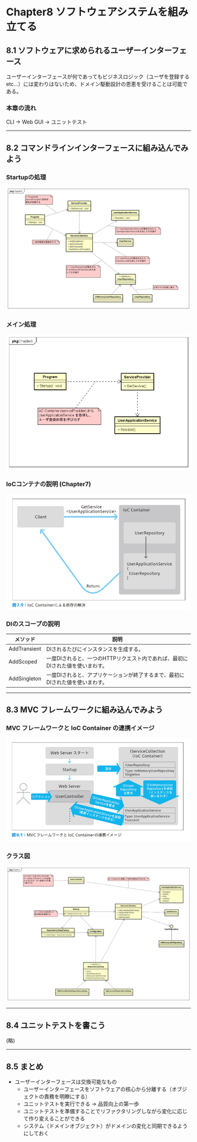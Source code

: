 # Chapter8 ソフトウェアシステムを組み立てる

## 8.1 ソフトウェアに求められるユーザーインターフェース

ユーザーインターフェースが何であってもビジネスロジック（ユーザを登録する etc...）には変わりはないため、ドメイン駆動設計の恩恵を受けることは可能である。

### 本章の流れ

CLI → Web GUI → ユニットテスト

---

## 8.2 コマンドラインインターフェースに組み込んでみよう

### Startupの処理

![Startupの処理](images/D_8_1.png)

### メイン処理

![メイン処理](images/D_8_2.png)

### IoCコンテナの説明 (Chapter7)
  
![IoCコンテナ](images/D_8_3.png)

### DIのスコープの説明

| メソッド     | 説明                                                                           |
| ------------ | ------------------------------------------------------------------------------ |
| AddTransient | DIされるたびにインスタンスを生成する。                                         |
| AddScoped    | 一度DIされると、一つのHTTPリクエスト内であれば、最初にDIされた値を使いまわす。 |
| AddSingleton | 一度DIされると、アプリケーションが終了するまで、最初にDIされた値を使いまわす。 |

---

## 8.3 MVC フレームワークに組み込んでみよう

### MVC フレームワークと IoC Container の連携イメージ

![MVC フレームワークと IoC Container の連携イメージ](images/D_8_4.png)

### クラス図

![MVCモデル](images/D_8_5.png)

---

## 8.4 ユニットテストを書こう

(略)

---

## 8.5 まとめ

* ユーザーインターフェースは交換可能なもの
  * ユーザーインターフェースをソフトウェアの核心から分離する（オブジェクトの責務を明瞭にする）
  * ユニットテストを実行できる → 品質向上の第一歩
  * ユニットテストを準備することでリファクタリングしながら変化に応じて作り変えることができる
  * システム（ドメインオブジェクト）がドメインの変化と同期できるようにしておく
